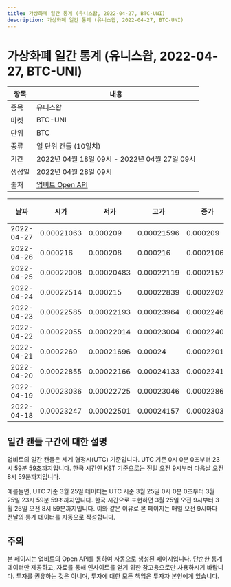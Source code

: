 ```yaml
---
title: 가상화폐 일간 통계 (유니스왑, 2022-04-27, BTC-UNI)
description: 가상화폐 일간 통계 (유니스왑, 2022-04-27, BTC-UNI)
---
```



가상화폐 일간 통계 (유니스왑, 2022-04-27, BTC-UNI)
===

|항목|내용|
|--|--|
|종목|유니스왑|
|마켓|BTC-UNI|
|단위|BTC|
|종류|일 단위 캔들 (10일치)|
|기간|2022년 04월 18일 09시 - 2022년 04월 27일 09시|
|생성일|2022년 04월 28일 09시|
|출처|[업비트 Open API](https://docs.upbit.com)|


|날짜|시가|저가|고가|종가|비고|
|--|--|--|--|--|--|
|2022-04-27|0.00021063|0.000209|0.00021596|0.000209|    |
|2022-04-26|0.000216|0.000208|0.000216|0.00021064|    |
|2022-04-25|0.00022008|0.00020483|0.00022119|0.00021529|    |
|2022-04-24|0.00022514|0.000215|0.00022839|0.00022024|    |
|2022-04-23|0.00022585|0.00022193|0.00023964|0.00022462|    |
|2022-04-22|0.00022055|0.00022014|0.00023004|0.00022402|    |
|2022-04-21|0.0002269|0.00021696|0.00024|0.00022014|    |
|2022-04-20|0.00022855|0.00022166|0.00024133|0.00022412|    |
|2022-04-19|0.00023036|0.00022725|0.00023046|0.00022867|    |
|2022-04-18|0.00023247|0.00022501|0.00024157|0.00023036|    |


일간 캔들 구간에 대한 설명
---


업비트의 일간 캔들은 세계 협정시(UTC) 기준입니다. 
UTC 기준 0시 0분 0초부터 23시 59분 59초까지입니다. 
한국 시간인 KST 기준으로는 전일 오전 9시부터 다음날 오전 8시 59분까지입니다. 


예를들면, UTC 기준 3월 25일 데이터는 UTC 시준 3월 25일 0시 0분 0초부터 3월 25일 23시 59분 59초까지입니다. 
한국 시간으로 표현하면 3월 25일 오전 9시부터 3월 26일 오전 8시 59분까지입니다. 
이와 같은 이유로 본 페이지는 매일 오전 9시마다 전날의 통계 데이터를 자동으로 작성합니다. 


주의
---


본 페이지는 업비트의 Open API를 통하여 자동으로 생성된 페이지입니다. 
단순한 통계 데이터만 제공하고, 자료를 통해 인사이트를 얻기 위한 참고용으로만 사용하시기 바랍니다. 
투자를 권유하는 것은 아니며, 투자에 대한 모든 책임은 투자자 본인에게 있습니다. 
